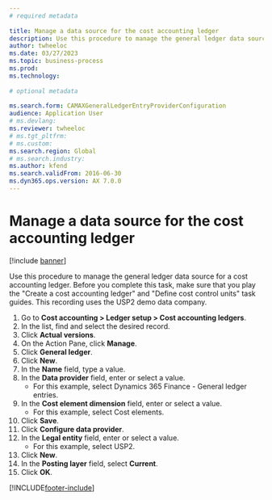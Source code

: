 ```yaml
--- 
# required metadata 
 
title: Manage a data source for the cost accounting ledger
description: Use this procedure to manage the general ledger data source for a cost accounting ledger. 
author: twheeloc
ms.date: 03/27/2023
ms.topic: business-process 
ms.prod:  
ms.technology:  
 
# optional metadata 
 
ms.search.form: CAMAXGeneralLedgerEntryProviderConfiguration
audience: Application User 
# ms.devlang:  
ms.reviewer: twheeloc
# ms.tgt_pltfrm:  
# ms.custom:  
ms.search.region: Global
# ms.search.industry: 
ms.author: kfend
ms.search.validFrom: 2016-06-30 
ms.dyn365.ops.version: AX 7.0.0 
---
```

# Manage a data source for the cost accounting ledger

[!include [banner](../../includes/banner.md)]

Use this procedure to manage the general ledger data source for a cost accounting ledger. Before you complete this task, make sure that you play the "Create a cost accounting ledger" and "Define cost control units" task guides. This recording uses the USP2 demo data company.

1. Go to **Cost accounting > Ledger setup > Cost accounting ledgers**.
2. In the list, find and select the desired record.
3. Click **Actual versions**.
4. On the Action Pane, click **Manage**.
5. Click **General ledger**.
6. Click **New**.
7. In the **Name** field, type a value.
8. In the **Data provider** field, enter or select a value.
    * For this example, select Dynamics 365 Finance - General ledger entries.  
9. In the **Cost element dimension** field, enter or select a value.
    * For this example, select Cost elements.  
10. Click **Save**.
11. Click **Configure data provider**.
12. In the **Legal entity** field, enter or select a value.
    * For this example, select USP2.  
13. Click **New**.
14. In the **Posting layer** field, select **Current**.
15. Click **OK**.



[!INCLUDE[footer-include](../../../includes/footer-banner.md)]
